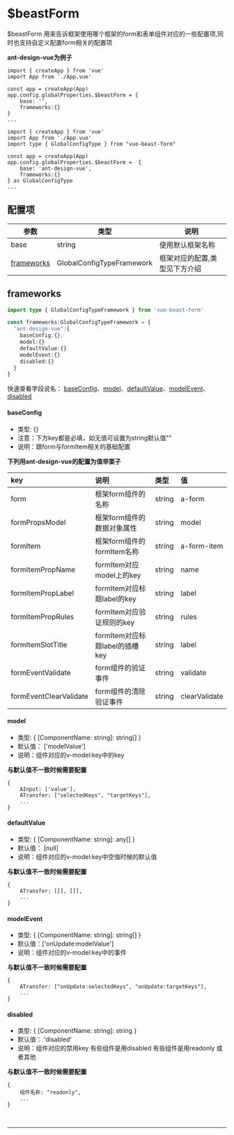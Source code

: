 # $beastForm

$beastForm 用来告诉框架使用哪个框架的form和表单组件对应的一些配置项,同时也支持自定义配置form相关的配置项

**ant-design-vue为例子**

<CodeGroup>
  <CodeGroupItem title="JS" active>

```js{5-7}
import { createApp } from 'vue'
import App from './App.vue'

const app = createApp(App)
app.config.globalProperties.$beastForm = {
    base: '',
    frameworks:{}
}
...
```

  </CodeGroupItem>
  <CodeGroupItem title="TS">

```ts{3,6-8}
import { createApp } from 'vue'
import App from './App.vue'
import type { GlobalConfigType } from "vue-beast-form"

const app = createApp(App)
app.config.globalProperties.$beastForm =  {
    base: 'ant-design-vue',
    frameworks:{}
} as GlobalConfigType
...
```

  </CodeGroupItem>
</CodeGroup>

## 配置项

| 参数                      | 类型                      | 说明                          |
| ------------------------- | ------------------------- | ----------------------------- |
| base                      | string                    | 使用默认框架名称              |
| [frameworks](#frameworks) | GlobalConfigTypeFramework | 框架对应的配置,类型见下方介绍 |

## frameworks


```ts
import type { GlobalConfigTypeFramework } from 'vue-beast-form'

const frameworks:GlobalConfigTypeFramework = {
  "ant-design-vue":{
    baseConfig:{},
    model:{}
    defaultValue:{}
    modelEvent:{}
    disabled:{}
  }
}
```
快速查看字段说名：
[baseConfig](#baseConfig)、[model](#model)、[defaultValue](#defaultValue)、[modelEvent](#modelEvent)、[disabled](#disabled)


#### baseConfig
- 类型: {}
- 注意：下方key都是必填，如无值可设置为string默认值""
- 说明：跟form与formItem相关的基础配置

**下列用ant-design-vue的配置为值举栗子**
  
| key                    | 说明                           | 类型   | 值            |
| :--------------------- | :----------------------------- | :----- | :------------ |
| form                   | 框架form组件的名称             | string | a-form        |
| formPropsModel         | 框架form组件的数据对象属性     | string | model         |
| formItem               | 框架form组件的formItem名称     | string | a-form-item   |
| formItemPropName       | formItem对应model上的key       | string | name          |
| formItemPropLabel      | formItem对应标题label的key     | string | label         |
| formItemPropRules      | formItem对应验证规则的key      | string | rules         |
| formItemSlotTitle      | formItem对应标题label的插槽key | string | label         |
| formEventValidate      | form组件的验证事件             | string | validate      |
| formEventClearValidate | form组件的清除验证事件         | string | clearValidate |

#### model
- 类型: { [ComponentName: string]: string[] }
- 默认值： ['modelValue']
- 说明：组件对应的v-model:key中的key

**与默认值不一致时候需要配置**

```js{2-4}
{
    AInput: ['value'],
    ATransfer: ["selectedKeys", "targetKeys"],
    ...
}
```
#### defaultValue
- 类型: { [ComponentName: string]: any[] }
- 默认值： [null]
- 说明：组件对应的v-model:key中空值时候的默认值

**与默认值不一致时候需要配置**

```js{2-3}
{
    ATransfer: [[], []],
    ...
}
```
#### modelEvent
- 类型: { [ComponentName: string]: string[] }
- 默认值：['onUpdate:modelValue']
- 说明：组件对应的v-model:key中的事件

**与默认值不一致时候需要配置**

```js{2-3}
{
    ATransfer: ["onUpdate:selectedKeys", "onUpdate:targetKeys"],
    ...
}
```

#### disabled
- 类型: { [ComponentName: string]: string  }
- 默认值： 'disabled'
- 说明：组件对应的禁用key 有些组件是用disabled 有些组件是用readonly 或者其他

**与默认值不一致时候需要配置**

```js{2-3}
{
    组件名称: "readonly",
    ...
}
```
<br/>
<hr/>
